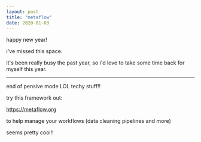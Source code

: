```yaml
---
layout: post
title: "metaflow"
date: 2020-01-03
---
```


happy new year!

i've missed this space.

it's been really busy the past year, so i'd love to take some time back for myself this year.

---

end of pensive mode LOL techy stuff!!

try this framework out:

https://metaflow.org

to help manage your workflows (data cleaning pipelines and more)

seems pretty cool!!